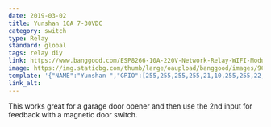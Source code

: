 ```yaml
---
date: 2019-03-02
title: Yunshan 10A 7-30VDC
category: switch
type: Relay
standard: global
tags: relay diy
link: https://www.banggood.com/ESP8266-10A-220V-Network-Relay-WIFI-Module-Input-DC-7V30V-p-1089200.html
image: https://img.staticbg.com/thumb/large/oaupload/banggood/images/9C/4F/be1cc42e-0a08-4a00-b097-8c001600f677.JPG
template: '{"NAME":"Yunshan ","GPIO":[255,255,255,255,21,10,255,255,22,255,255,255,255],"FLAG":0,"BASE":18}' 
link_alt: 
---
```


This works great for a garage door opener and then use the 2nd input for feedback with a magnetic door switch.
